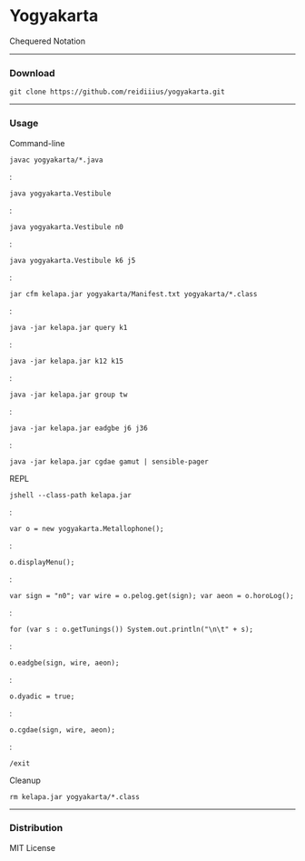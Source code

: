 # Yogyakarta
Chequered Notation

---

### Download

    git clone https://github.com/reidiiius/yogyakarta.git

---

### Usage
Command-line

    javac yogyakarta/*.java

:

    java yogyakarta.Vestibule

:

    java yogyakarta.Vestibule n0

:

    java yogyakarta.Vestibule k6 j5

:

    jar cfm kelapa.jar yogyakarta/Manifest.txt yogyakarta/*.class

:

    java -jar kelapa.jar query k1

:

    java -jar kelapa.jar k12 k15

:

    java -jar kelapa.jar group tw

:

    java -jar kelapa.jar eadgbe j6 j36

:

    java -jar kelapa.jar cgdae gamut | sensible-pager

REPL

    jshell --class-path kelapa.jar

:

    var o = new yogyakarta.Metallophone();

:

    o.displayMenu();

:

    var sign = "n0"; var wire = o.pelog.get(sign); var aeon = o.horoLog();

:

    for (var s : o.getTunings()) System.out.println("\n\t" + s);

:

    o.eadgbe(sign, wire, aeon);

:

    o.dyadic = true;

:

    o.cgdae(sign, wire, aeon);

:

    /exit

Cleanup

    rm kelapa.jar yogyakarta/*.class

---

### Distribution
MIT License

